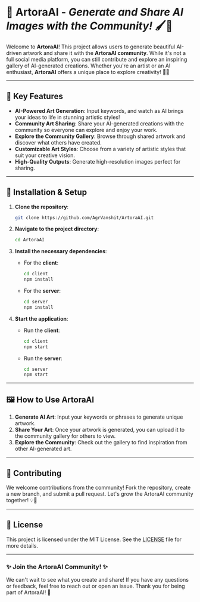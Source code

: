 # 🎨 **ArtoraAI** - *Generate and Share AI Images with the Community!* 🖌️🤖

Welcome to **ArtoraAI**! This project allows users to generate beautiful AI-driven artwork and share it with the **ArtoraAI community**. While it's not a full social media platform, you can still contribute and explore an inspiring gallery of AI-generated creations. Whether you're an artist or an AI enthusiast, **ArtoraAI** offers a unique place to explore creativity! 🚀✨

---

## 🧠 **Key Features**
- **AI-Powered Art Generation**: Input keywords, and watch as AI brings your ideas to life in stunning artistic styles!
- **Community Art Sharing**: Share your AI-generated creations with the community so everyone can explore and enjoy your work.
- **Explore the Community Gallery**: Browse through shared artwork and discover what others have created.
- **Customizable Art Styles**: Choose from a variety of artistic styles that suit your creative vision.
- **High-Quality Outputs**: Generate high-resolution images perfect for sharing.

---

## 🔧 **Installation & Setup**

1. **Clone the repository**:
    ```bash
    git clone https://github.com/AgrVanshit/ArtoraAI.git
    ```
2. **Navigate to the project directory**:
    ```bash
    cd ArtoraAI
    ```

3. **Install the necessary dependencies**:
    - For the **client**:
      ```bash
      cd client
      npm install
      ```
    - For the **server**:
      ```bash
      cd server
      npm install
      ```

4. **Start the application**:
    - Run the **client**:
      ```bash
      cd client
      npm start
      ```
    - Run the **server**:
      ```bash
      cd server
      npm start
      ```

---

## 🖼️ **How to Use ArtoraAI**

1. **Generate AI Art**: Input your keywords or phrases to generate unique artwork.
2. **Share Your Art**: Once your artwork is generated, you can upload it to the community gallery for others to view.
3. **Explore the Community**: Check out the gallery to find inspiration from other AI-generated art.

---

## 🌟 **Contributing**

We welcome contributions from the community! Fork the repository, create a new branch, and submit a pull request. Let's grow the ArtoraAI community together! 💡🤝

---

## 📜 **License**

This project is licensed under the MIT License. See the [LICENSE](LICENSE) file for more details.

---

### ✨ **Join the ArtoraAI Community!** ✨

We can't wait to see what you create and share! If you have any questions or feedback, feel free to reach out or open an issue. Thank you for being part of ArtoraAI! 💬
